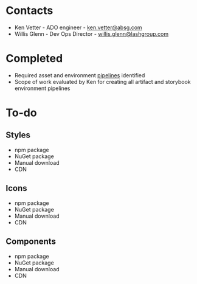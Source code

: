 # Contacts

- Ken Vetter - ADO engineer - ken.vetter@absg.com
- Willis Glenn - Dev Ops Director - willis.glenn@lashgroup.com

# Completed
- Required asset and environment [pipelines](/Development/Package,-Artifact-and-Server-Architecture) identified
- Scope of work evaluated by Ken for creating all artifact and storybook environment pipelines

# To-do

## Styles
- npm package
- NuGet package
- Manual download
- CDN

## Icons
- npm package
- NuGet package
- Manual download
- CDN

## Components
- npm package
- NuGet package
- Manual download
- CDN

